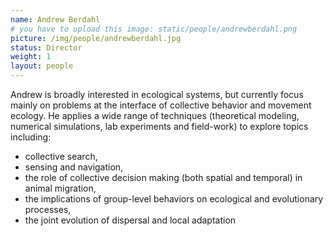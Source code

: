 ```yaml
---
name: Andrew Berdahl
# you have to upload this image: static/people/andrewberdahl.png
picture: /img/people/andrewberdahl.jpg
status: Director
weight: 1
layout: people
---
```


Andrew is broadly interested in ecological systems, but currently focus mainly on
problems at the interface of collective behavior and movement ecology. 
He applies a wide range of techniques (theoretical modeling, numerical
simulations, lab experiments and field-work) to explore topics including:

- collective search,
- sensing and navigation,
- the role of collective decision making (both spatial and temporal) in animal migration,
- the implications of group-level behaviors on ecological and evolutionary processes,
- the joint evolution of dispersal and local adaptation


